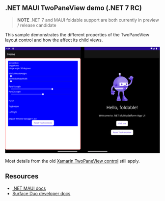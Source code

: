 ## .NET MAUI TwoPaneView demo (.NET 7 RC)

> **NOTE**
> .NET 7 and MAUI foldable support are both currently in preview / release candidate

This sample demonstrates the different properties of the TwoPaneView layout control and how the affect its child views.

![Surface Duo emulator showing the TwoPaneView playground sample app](screenshots/twopaneview-spanned-wide.png)

Most details from the old [Xamarin TwoPaneView control](https://learn.microsoft.com/xamarin/xamarin-forms/app-fundamentals/dual-screen/twopaneview) still apply.

## Resources

- [.NET MAUI docs](https://docs.microsoft.com/dotnet/maui)
- [Surface Duo developer docs](https://docs.microsoft.com/dual-screen)
